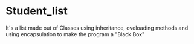# Student_list

It´s a list made out of Classes using inheritance, oveloading methods
and using encapsulation to make the program a "Black Box"

